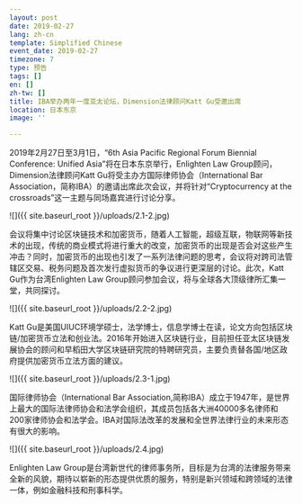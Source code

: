 ```yaml
---
layout: post
date: 2019-02-27
lang: zh-cn
template: Simplified Chinese
event_date: 2019-02-27
timezone: 7
type: 预告
tags: []
en: []
zh-tw: []
title: IBA举办两年一度亚太论坛，Dimension法律顾问Katt Gu受邀出席
location: 日本东京
image: ''

---
```

2019年2月27日至3月1日，“6th Asia Pacific Regional Forum Biennial Conference: Unified Asia”将在日本东京举行，Enlighten Law Group顾问，Dimension法律顾问Katt Gu将受主办方国际律师协会（International Bar Association，简称IBA）的邀请出席此次会议，并将针对“Cryptocurrency at the crossroads”这一主题与同场嘉宾进行讨论分享。

![]({{ site.baseurl_root }}/uploads/2.1-2.jpg)

会议将集中讨论区块链技术和加密货币，随着人工智能，超级互联，物联网等新技术的出现，传统的商业模式将进行重大的改变，加密货币的出现是否会对这些产生冲击？同时，加密货币的出现也引发了一系列法律问题的思考，会议将对跨司法管辖区交易、税务问题及首次发行虚拟货币的争议进行更深层的讨论。此次，Katt Gu作为台湾Enlighten Law Group顾问参加会议，将与全球各大顶级律所汇集一堂，共同探讨。

![]({{ site.baseurl_root }}/uploads/2.2-2.jpg)

Katt Gu是美国UIUC环境学硕士，法学博士，信息学博士在读，论文方向包括区块链/加密货币立法和创业法。2016年开始进入区块链行业，目前担任亚太区块链发展协会的顾问和早稻田大学区块链研究院的特聘研究员，主要负责替各国/地区政府提供加密货币立法方面的建议。

![]({{ site.baseurl_root }}/uploads/2.3-1.jpg)

国际律师协会（International Bar Association,简称IBA）成立于1947年，是世界上最大的国际法律师协会和法学会组织，其成员包括各大洲40000多名律师和200家律师协会和法学会。IBA对国际法改革的发展和全世界法律行业的未来形态有很大的影响。

![]({{ site.baseurl_root }}/uploads/2.4.jpg)

Enlighten Law Group是台湾新世代的律师事务所，目标是为台湾的法律服务带来全新的风貌，期待以崭新的形态提供优质的服务，特别是新兴领域和跨领域的法律一体，例如金融科技和刑事科学。